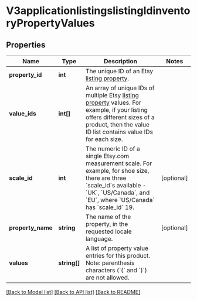 # V3applicationlistingslistingIdinventoryPropertyValues

## Properties
Name | Type | Description | Notes
------------ | ------------- | ------------- | -------------
**property_id** | **int** | The unique ID of an Etsy [listing property](/documentation/reference#operation/getListingProperties). | 
**value_ids** | **int[]** | An array of unique IDs of multiple Etsy [listing property](/documentation/reference#operation/getListingProperties) values. For example, if your listing offers different sizes of a product, then the value ID list contains value IDs for each size. | 
**scale_id** | **int** | The numeric ID of a single Etsy.com measurement scale. For example, for shoe size, there are three &#x60;scale_id&#x60;s available - &#x60;UK&#x60;, &#x60;US/Canada&#x60;, and &#x60;EU&#x60;, where &#x60;US/Canada&#x60; has &#x60;scale_id&#x60; 19. | [optional] 
**property_name** | **string** | The name of the property, in the requested locale language. | [optional] 
**values** | **string[]** | A list of property value entries for this product. Note: parenthesis characters (&#x60;(&#x60; and &#x60;)&#x60;) are not allowed. | 

[[Back to Model list]](../../README.md#documentation-for-models) [[Back to API list]](../../README.md#documentation-for-api-endpoints) [[Back to README]](../../README.md)

